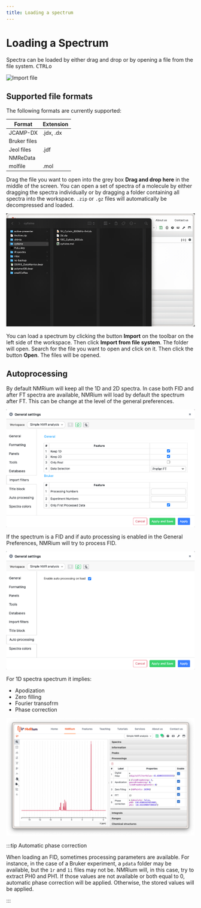 ```yaml
---
title: Loading a spectrum
---
```


# Loading a Spectrum

Spectra can be loaded by either drag and drop or by opening a file from the file system. <kbd>CTRL</kbd><kbd>o</kbd>

![Import file](./import_from_file_system.png)

## Supported file formats

The following formats are currently supported:

| Format       | Extension |
| ------------ | --------- |
| JCAMP-DX     | .jdx, .dx |
| Bruker files |           |
| Jeol files   | .jdf      |
| NMReData     |           |
| molfile      | .mol      |

Drag the file you want to open into the grey box **Drag and drop here** in the middle of the screen. You can open a set of spectra of a molecule by either dragging the spectra individually or by dragging a folder containing all spectra into the workspace. `.zip` or `.gz` files will automatically be decompressed and loaded.

![](./loading_spectra.gif)

You can load a spectrum by clicking the button **Import** on the toolbar on the left side of the workspace. Then click **Import from file system**. The folder will open. Search for the file you want to open and click on it. Then click the button **Open**. The files will be opened.

## Autoprocessing

By default NMRium will keep all the 1D and 2D spectra. In case both FID and after FT spectra are available, NMRium will load by default the spectrum after FT. This can be change at the level of the general preferences.

![](./import_filters.png)

If the spectrum is a FID and if auto processing is enabled in the General Preferences, NMRium will try to process FID.

![](./auto_processing_prefs.png)

For 1D spectra spectrum it implies:

- Apodization
- Zero filling
- Fourier transofrm
- Phase correction

![](./auto_processing.png)

:::tip Automatic phase correction

When loading an FID, sometimes processing parameters are available. For instance, in the case of a Bruker experiment,
a `pdata` folder may be available, but the `1r` and `1i` files may not be. NMRium will, in this case, try to extract
PH0 and PH1. If those values are not available or both equal to 0, automatic phase correction will be applied. Otherwise, the stored values will be applied.

:::
